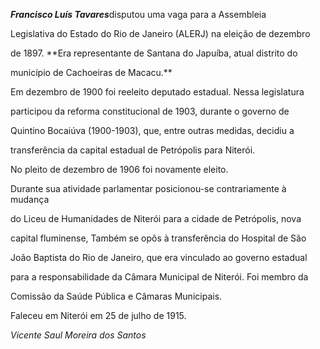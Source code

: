 

***Francisco Luís Tavares***disputou uma vaga para a Assembleia

Legislativa do Estado do Rio de Janeiro (ALERJ) na eleição de dezembro

de 1897. **Era representante de Santana do Japuíba, atual distrito do

município de Cachoeiras de Macacu.**



Em dezembro de 1900 foi reeleito deputado estadual. Nessa legislatura

participou da reforma constitucional de 1903, durante o governo de

Quintino Bocaiúva (1900-1903), que, entre outras medidas, decidiu a

transferência da capital estadual de Petrópolis para Niterói.



No pleito de dezembro de 1906 foi novamente eleito.



Durante sua atividade parlamentar posicionou-se contrariamente à mudança

do Liceu de Humanidades de Niterói para a cidade de Petrópolis, nova

capital fluminense, Também se opôs à transferência do Hospital de São

João Baptista do Rio de Janeiro, que era vinculado ao governo estadual

para a responsabilidade da Câmara Municipal de Niterói. Foi membro da

Comissão da Saúde Pública e Câmaras Municipais.



Faleceu em Niterói em 25 de julho de 1915.



*Vicente Saul Moreira dos Santos*



